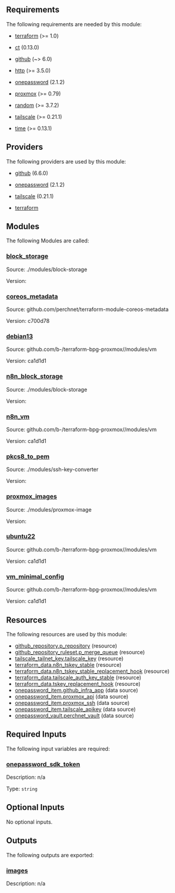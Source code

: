 <!-- BEGIN_TF_DOCS -->
## Requirements

The following requirements are needed by this module:

- <a name="requirement_terraform"></a> [terraform](#requirement\_terraform) (>= 1.0)

- <a name="requirement_ct"></a> [ct](#requirement\_ct) (0.13.0)

- <a name="requirement_github"></a> [github](#requirement\_github) (~> 6.0)

- <a name="requirement_http"></a> [http](#requirement\_http) (>= 3.5.0)

- <a name="requirement_onepassword"></a> [onepassword](#requirement\_onepassword) (2.1.2)

- <a name="requirement_proxmox"></a> [proxmox](#requirement\_proxmox) (>= 0.79)

- <a name="requirement_random"></a> [random](#requirement\_random) (>= 3.7.2)

- <a name="requirement_tailscale"></a> [tailscale](#requirement\_tailscale) (>= 0.21.1)

- <a name="requirement_time"></a> [time](#requirement\_time) (>= 0.13.1)

## Providers

The following providers are used by this module:

- <a name="provider_github"></a> [github](#provider\_github) (6.6.0)

- <a name="provider_onepassword"></a> [onepassword](#provider\_onepassword) (2.1.2)

- <a name="provider_tailscale"></a> [tailscale](#provider\_tailscale) (0.21.1)

- <a name="provider_terraform"></a> [terraform](#provider\_terraform)

## Modules

The following Modules are called:

### <a name="module_block_storage"></a> [block\_storage](#module\_block\_storage)

Source: ./modules/block-storage

Version:

### <a name="module_coreos_metadata"></a> [coreos\_metadata](#module\_coreos\_metadata)

Source: github.com/perchnet/terraform-module-coreos-metadata

Version: c700d78

### <a name="module_debian13"></a> [debian13](#module\_debian13)

Source: github.com/b-/terraform-bpg-proxmox//modules/vm

Version: ca1d1d1

### <a name="module_n8n_block_storage"></a> [n8n\_block\_storage](#module\_n8n\_block\_storage)

Source: ./modules/block-storage

Version:

### <a name="module_n8n_vm"></a> [n8n\_vm](#module\_n8n\_vm)

Source: github.com/b-/terraform-bpg-proxmox//modules/vm

Version: ca1d1d1

### <a name="module_pkcs8_to_pem"></a> [pkcs8\_to\_pem](#module\_pkcs8\_to\_pem)

Source: ./modules/ssh-key-converter

Version:

### <a name="module_proxmox_images"></a> [proxmox\_images](#module\_proxmox\_images)

Source: ./modules/proxmox-image

Version:

### <a name="module_ubuntu22"></a> [ubuntu22](#module\_ubuntu22)

Source: github.com/b-/terraform-bpg-proxmox//modules/vm

Version: ca1d1d1

### <a name="module_vm_minimal_config"></a> [vm\_minimal\_config](#module\_vm\_minimal\_config)

Source: github.com/b-/terraform-bpg-proxmox//modules/vm

Version: ca1d1d1

## Resources

The following resources are used by this module:

- [github_repository.p_repository](https://registry.terraform.io/providers/integrations/github/latest/docs/resources/repository) (resource)
- [github_repository_ruleset.p_merge_queue](https://registry.terraform.io/providers/integrations/github/latest/docs/resources/repository_ruleset) (resource)
- [tailscale_tailnet_key.tailscale_key](https://registry.terraform.io/providers/tailscale/tailscale/latest/docs/resources/tailnet_key) (resource)
- [terraform_data.n8n_tskey_stable](https://registry.terraform.io/providers/hashicorp/terraform/latest/docs/resources/data) (resource)
- [terraform_data.n8n_tskey_stable_replacement_hook](https://registry.terraform.io/providers/hashicorp/terraform/latest/docs/resources/data) (resource)
- [terraform_data.tailscale_auth_key_stable](https://registry.terraform.io/providers/hashicorp/terraform/latest/docs/resources/data) (resource)
- [terraform_data.tskey_replacement_hook](https://registry.terraform.io/providers/hashicorp/terraform/latest/docs/resources/data) (resource)
- [onepassword_item.github_infra_app](https://registry.terraform.io/providers/1Password/onepassword/2.1.2/docs/data-sources/item) (data source)
- [onepassword_item.proxmox_api](https://registry.terraform.io/providers/1Password/onepassword/2.1.2/docs/data-sources/item) (data source)
- [onepassword_item.proxmox_ssh](https://registry.terraform.io/providers/1Password/onepassword/2.1.2/docs/data-sources/item) (data source)
- [onepassword_item.tailscale_apikey](https://registry.terraform.io/providers/1Password/onepassword/2.1.2/docs/data-sources/item) (data source)
- [onepassword_vault.perchnet_vault](https://registry.terraform.io/providers/1Password/onepassword/2.1.2/docs/data-sources/vault) (data source)

## Required Inputs

The following input variables are required:

### <a name="input_onepassword_sdk_token"></a> [onepassword\_sdk\_token](#input\_onepassword\_sdk\_token)

Description: n/a

Type: `string`

## Optional Inputs

No optional inputs.

## Outputs

The following outputs are exported:

### <a name="output_images"></a> [images](#output\_images)

Description: n/a
<!-- END_TF_DOCS -->
